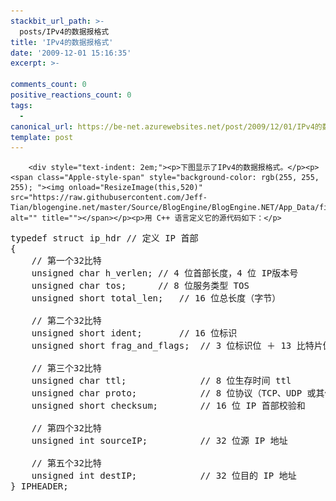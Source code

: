```yaml
---
stackbit_url_path: >-
  posts/IPv4的数据报格式
title: 'IPv4的数据报格式'
date: '2009-12-01 15:16:35'
excerpt: >-
  
comments_count: 0
positive_reactions_count: 0
tags: 
  - 
canonical_url: https://be-net.azurewebsites.net/post/2009/12/01/IPv4的数据报格式
template: post
---
```


        <div style="text-indent: 2em;"><p>下图显示了IPv4的数据报格式。</p><p><span class="Apple-style-span" style="background-color: rgb(255, 255, 255); "><img onload="ResizeImage(this,520)" src="https://raw.githubusercontent.com/Jeff-Tian/blogengine.net/master/Source/BlogEngine/BlogEngine.NET/App_Data/files/image_390.png" alt="" title=""></span></p><p>用 C++ 语言定义它的源代码如下：</p>
<pre class="brush: c">typedef struct ip_hdr // 定义 IP 首部
{
	// 第一个32比特
	unsigned char h_verlen;	// 4 位首部长度，4 位 IP版本号
	unsigned char tos;		// 8 位服务类型 TOS
	unsigned short total_len;	// 16 位总长度（字节）

	// 第二个32比特
	unsigned short ident;		// 16 位标识
	unsigned short frag_and_flags;	// 3 位标识位 ＋ 13 比特片偏移

	// 第三个32比特
	unsigned char ttl;				// 8 位生存时间 ttl
	unsigned char proto;			// 8 位协议（TCP、UDP 或其他）
	unsigned short checksum;		// 16 位 IP 首部校验和

	// 第四个32比特
	unsigned int sourceIP;			// 32 位源 IP 地址

	// 第五个32比特
	unsigned int destIP;			// 32 位目的 IP 地址
} IPHEADER;
</pre>
</div>
      